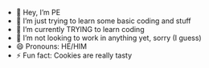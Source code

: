 - 👋 Hey, I’m PE
- 👀 I’m just trying to learn some basic coding and stuff
- 🌱 I’m currently TRYING to learn coding 
- 💞️ I’m not looking to work in anything yet, sorry (I guess)
- 😄 Pronouns: HE/HIM 
- ⚡ Fun fact: Cookies are really tasty 

<!---
YeahSure925/YeahSure925 is a ✨ special ✨ repository because its `README.md` (this file) appears on your GitHub profile.
You can click the Preview link to take a look at your changes.
--->
